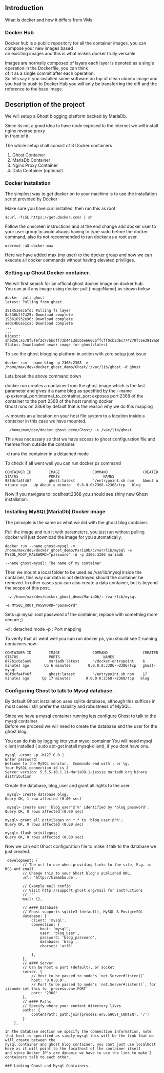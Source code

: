 ## Introduction 
What is docker and how it differs from VMs. 

### Docker Hub  
Docker hub is a public repository for all the container images, you can compose your new images based  
on exisiting images and this is what makes docker trully versatile.  

Images are normally composed of layers each layer is denoted as a single operation in the Dockerfile, you can think  
of it as a single commit after each operation.  
So lets say if you installed some software on top of clean ubuntu image and you had to push to Docker Hub  you will only be transferring the diff and the reference to the base image.  


## Description of the project  

We will setup a Ghost blogging platform backed by MariaDb. 

Since its not a good idea to have node exposed to the internet we will install nginx reverse proxy  
in front of it. 

The whole setup shall consist of 3 Docker containers  
1. Ghost Container  
2. MariaDb Container  
3. Nginx Proxy  Container  
4. Data Container (optional)  

### Docker installation  

The simplest way to get docker on to your machine is to use the installation script provided by Docker 

Make sure you have curl installed, then run this as root  

```
$curl -fsSL https://get.docker.com/ | sh
```
Follow the onscreen instructions and at the end change add docker user to your user group to avoid always having
 to type sudo before the docker command, also its not recommended to run docker as a root user. 

```
usermod -aG docker max  
```
Here we have added max (my user) to the docker group and now we can execute all docker commands without having elevated priviliges. 


### Setting up Ghost Docker container. 

We will first search for an official ghost docker image on docker hub.  
You can pull any image using docker pull {imageName}  as shown below  

```
docker  pull ghost
latest: Pulling from ghost

381453eac6fd: Pulling fs layer 
8a530b2f7425: Download complete 
193618932e96: Download complete 
aedc4b6a61ca: Download complete 
...
... 
Digest: sha256:a578f5fef2d77bbdff73b4413dbbbe66055ffcff0cb2d6c774270fc6e3918a58
Status: Downloaded newer image for ghost:latest

```
 
To see the ghost blogging platform in action with zero setup just issue 

```
docker run --name blog -p 2368:2368 -v /home/max/dev/docker_ghost_demo/Ghost/:/var/lib/ghost -d ghost 

``` 
Lets break the above command down  

docker run creates a container from the ghost image which is the last parameter and gives it a name blog as specified by the --name  
-p external_port:internal_to_container_port exposes port 2368 of the container to the port 2368 of the host running docker  
Ghost runs on 2368 by default that is  the reason why we do this mapping  

-v mounts an a location on your host file system to a location inside a container in this case we have mounted. 
 
```
  /home/max/dev/docker_ghost_demo/Ghost/ -> /var/lib/ghost
```

This was necessary so that we have access to ghost configuration file and themes from outside the container. 

-d runs the container in a detached mode 

To check if all went well you can run docker ps command 

```
CONTAINER ID        IMAGE               COMMAND                CREATED              STATUS              PORTS                    NAMES
98fdcfa4f46f        ghost:latest        "/entrypoint.sh npm    About a minute ago   Up About a minute   0.0.0.0:2368->2368/tcp   blog                
```

Now if you navigate to localhost:2368 you should see shiny new Ghost installation. 


### Installing MySQL(MariaDb) Docker image  

The principle is the same as what we did with the ghost blog container. 

Pull the image and run it with parameters, you just run without pulling docker will just download the image for you automatically.  

```
docker run --name ghost-mysql -v /home/max/dev/docker_ghost_demo/MariaDb/:/var/lib/mysql -e MYSQL_ROOT_PASSWORD="password" -d -p 3306:3306 mariadb
```

```
--name ghost-mysql: The name of my container 
```

Then we mount a local folder to be used as  /var/lib/mysql inside the container, this way our data is not destroyed should the container be removed. 
In other cases you can also create a data container, but is beyond the scope of this post.   

``` 
 -v /home/max/dev/docker_ghost_demo/MariaDb/: /var/lib/mysql 
```

```
-e MYSQL_ROOT_PASSWORD="password"
``` 

Sets up mysql root password of the container, replace with something more secure ;) 

-d : detached mode 
-p : Port mapping  

To verify that all went well you can run docker ps, you should see 2 running containers now. 

```
CONTAINER ID        IMAGE               COMMAND                CREATED             STATUS              PORTS                    NAMES
877b1c6e5ae9        mariadb:latest      "/docker-entrypoint.   6 minutes ago       Up 6 minutes        0.0.0.0:3306->3306/tcp   ghost-mysql         
98fdcfa4f46f        ghost:latest        "/entrypoint.sh npm    17 minutes ago      Up 17 minutes       0.0.0.0:2368->2368/tcp   blog  
```

### Configuring Ghost to talk to Mysql database.   

By default Ghost installation uses sqllite database, although this suffices in most cases i still prefer the stability and robustness of MySQL. 

Since we have a mysql container running lets configure Ghost to talk to the mysql container  
Before we proceed we will need to create the database and the user for the ghost blog. 

You can do this by logging into your mysql container 
You will need mysql client installed ( sudo apt-get install mysql-client), if you dont have one.   

```
mysql -uroot -p -h127.0.0.1
Enter password: 
Welcome to the MySQL monitor.  Commands end with ; or \g.
Your MySQL connection id is 2
Server version: 5.5.5-10.1.11-MariaDB-1~jessie mariadb.org binary distribution
```

 
 Create the database, blog_user and grant all rights to the user. 
 
```
 mysql> create database blog; 
Query OK, 1 row affected (0.00 sec)

 mysql> create user 'blog_user'@'%' identified by 'blog_password'; 
Query OK, 0 rows affected (0.00 sec)

mysql> grant all privileges on *.* to 'blog_user'@'%'; 
Query OK, 0 rows affected (0.00 sec)

mysql> flush privileges; 
Query OK, 0 rows affected (0.00 sec)
``` 


Now we can edit Ghost configuration file to make it talk to the database we just created. 


```
 development: {
        // The url to use when providing links to the site, E.g. in RSS and email.
        // Change this to your Ghost blog's published URL.
        url: 'http://kimambo.de',

        // Example mail config
        // Visit http://support.ghost.org/mail for instructions
        // ```
        mail: {},

        // #### Database
        // Ghost supports sqlite3 (default), MySQL & PostgreSQL
        database: {
            client: 'mysql',
            connection: {
                host: 'mysql',
                user: 'blog_user',
                password: 'blog_password',
                database: 'blog',
                charset: 'utf8'

            },
        },
        // #### Server
        // Can be host & port (default), or socket
        server: {
            // Host to be passed to node's `net.Server#listen()`
            host: '0.0.0.0',
            // Port to be passed to node's `net.Server#listen()`, for iisnode set this to `process.env.PORT`
            port: '2368'
        },
        // #### Paths
        // Specify where your content directory lives
        paths: {
            contentPath: path.join(process.env.GHOST_CONTENT, '/')
        }
    },

```
```
In the database section we specify the connection information, note that host is specified as simply mysql this will be the link that we will create between the 
mysql container and ghost blog container, you cant just use localhost here as it will point to the localhost of the container itself 
and since Docker IP's are dynamic we have to use the link to make 2 containers talk to each other.  

### Linking Ghost and Mysql Containers.  

